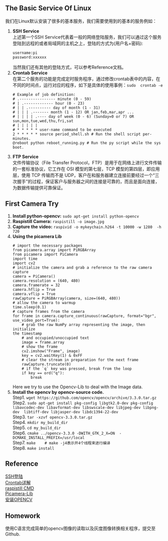 ## The Basic Service Of Linux
我们在Linux默认安装了很多的基本服务，我们需要使用到的基本的服务例如：
1. **SSH Service**  
上述第一个SSH 
Service代表着一般的网络登陆服务，我们可以通过这个服务登陆到远程的或者局域网的主机之上，登陆的方式为(用户名+密码):
    ```
    username:pi
    password:xxxxxx
    ```
    当然我们还有其他的登陆方式，可以参考Reference文档。
2. **Crontab Service**  
在第二个服务的功能是完成定时服务程序，通过修改crontab表中的内容，在不同的时间点，运行对应的程序，如下是具体的使用事例：`sudo 
crontab -e`
    ```
    # Example of job definition:
    # .---------------- minute (0 - 59)
    # | .------------- hour (0 - 23)
    # | | .---------- day of month (1 - 31)
    # | | | .------- month (1 - 12) OR jan,feb,mar,apr ...
    # | | | | .---- day of week (0 - 6) (Sunday=0 or 7) OR 
    sun,mon,tue,wed,thu,fri,sat
    # | | | | |
    # * * * * * user-name command to be executed
    2 * * * * * source period_shell.sh # Run the shell script per-minutes.
    @reboot python reboot_running.py # Run the py script while the sys boot.
    ```
3. **FTP Service**  
文件传输协议（File Transfer 
Protocol，FTP）是用于在网络上进行文件传输的一套标准协议，它工作在 OSI 
模型的第七层，TCP 模型的第四层，即应用层，使用 TCP 传输而不是 
UDP，客户在和服务器建立连接前要经过一个“三次握手”的过程，保证客户与服务器之间的连接是可靠的，而且是面向连接，为数据传输提供可靠保证。  

## First Camera Try  
1. **Install python-opencv:**  `sudo apt-get install python-opencv`
2. **Raspistill Camera:**  `raspistill -o image.jpg`
3. **Capture the video:**  `raspivid -o mykeychain.h264 -t 10000 -w 1280 
-h 720`  
4. **Using the picamera Lib**    
    ```
    # import the necessary packages
    from picamera.array import PiRGBArray
    from picamera import PiCamera
    import time
    import cv2
    # initialize the camera and grab a reference to the raw camera capture
    camera = PiCamera()
    camera.resolution = (640, 480)
    camera.framerate = 32
    camera.hflip = True
    camera.vflip = True
    rawCapture = PiRGBArray(camera, size=(640, 480))
    # allow the camera to warmup
    time.sleep(0.1)
    # capture frames from the camera
    for frame in camera.capture_continuous(rawCapture, format="bgr", 
    use_video_port=True):
        # grab the raw NumPy array representing the image, then initialize 
    the timestamp
        # and occupied/unoccupied text
        image = frame.array
        # show the frame
        cv2.imshow("Frame", image)
        key = cv2.waitKey(1) & 0xFF
        # clear the stream in preparation for the next frame
        rawCapture.truncate(0)
        # if the `q` key was pressed, break from the loop
        if key == ord("q"):
            break
    ```
    Here we try to use the Opencv-Lib to deal with the Image data.  
5. **Install the opencv by opencv-source code.**  
Step1. `wget https://github.com/opencv/opencv/archive/3.3.0.tar.gz`  
Step2. `sudo apt-get install pkg-config libgtk2.0-dev pkg-config   
libavcodec-dev libavformat-dev libswscale-dev libjpeg-dev libpng-dev 
libtiff-dev libjasper-dev libdc1394-22-dev`  
Step3. `tar -xzvf opencv-3.3.0.tar.gz`  
Step4. `mkdir my_build_dir`  
Step5. `cd my_build_dir`  
Step6. `cmake ../opencv-3.3.0 -DWITH_GTK_2_X=ON 
-DCMAKE_INSTALL_PREFIX=/usr/local`  
Step7. `make    # make -j4表示开4个线程来进行编译`  
Step8. `make install`  

## Reference  
[SSH登陆](https://blog.csdn.net/li528405176/article/details/82810342)  
[Crontab详解](https://www.cnblogs.com/longjshz/p/5779215.html)  
[raspistill CMD](https://www.cnblogs.com/uestc-mm/p/7587783.html)  
[Picamera-Lib](https://www.cnblogs.com/uestc-mm/p/7606855.html)  
[安装OPENCV](https://www.cnblogs.com/uestc-mm/p/7338244.html)  

## Homework  
使用C语言完成简单的opencv图像的读取以及灰度图像转换相关程序，提交至Github.
